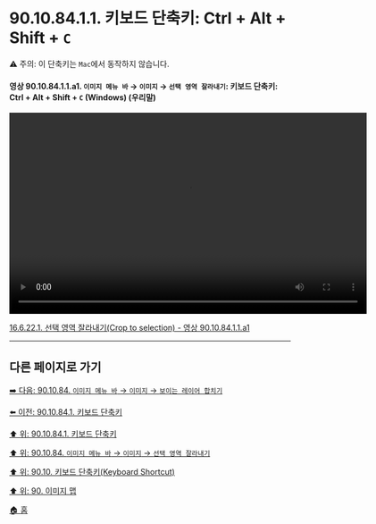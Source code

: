 # 90.10.84.1.1. 키보드 단축키: Ctrl + Alt + Shift + `C`

⚠️ 주의: 이 단축키는 `Mac`에서 동작하지 않습니다.

<a id="90-10-84-01-01-a1"></a>

#### 영상 90.10.84.1.1.a1. `이미지 메뉴 바` → `이미지` → `선택 영역 잘라내기`: 키보드 단축키: Ctrl + Alt + Shift + `C` (Windows) (우리말)
<video controls="controls" width="640" height="360" src="https://github.com/user-attachments/assets/e7bf4bbb-26f4-478e-a40c-20f7c1ae37ed"></video>

[16.6.22.1. 선택 영역 잘라내기(Crop to selection) - 영상 90.10.84.1.1.a1](./16-06-22-01-crop_to_selection.md#90-10-84-01-01-a1)


***

## 다른 페이지로 가기

[➡️ 다음: 90.10.84. `이미지 메뉴 바` → `이미지` → `보이는 레이어 합치기`](./90-10-85-00-menu_image_merge_visible_layers.md)

[⬅️ 이전: 90.10.84.1. 키보드 단축키](./90-10-84-01-00-keyboard_shortcut.md)

[⬆️ 위: 90.10.84.1. 키보드 단축키](./90-10-84-01-00-keyboard_shortcut.md)

[⬆️ 위: 90.10.84. `이미지 메뉴 바` → `이미지` → `선택 영역 잘라내기`](./90-10-84-00-menu_image_crop_to_selection.md)

[⬆️ 위: 90.10. 키보드 단축키(Keyboard Shortcut)](./90-10-00-keyboard_shortcut.md)

[⬆️ 위: 90. 이미지 맵](./90-00-image-map.md)

[🏠 홈](./00-home.md)
